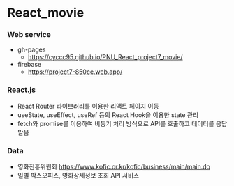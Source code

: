 # React_movie
### Web service
+ gh-pages
  + https://cyccc95.github.io/PNU_React_project7_movie/
+ firebase
  + https://project7-850ce.web.app/

### React.js
+ React Router 라이브러리를 이용한 리액트 페이지 이동
+ useState, useEffect, useRef 등의 React Hook을 이용한 state 관리
+ fetch와 promise를 이용하여 비동기 처리 방식으로 API를 호출하고 데이터를 응답 받음

### Data
+ 영화진흥위원회 https://www.kofic.or.kr/kofic/business/main/main.do
+ 일별 박스오피스, 영화상세정보 조회 API 서비스
